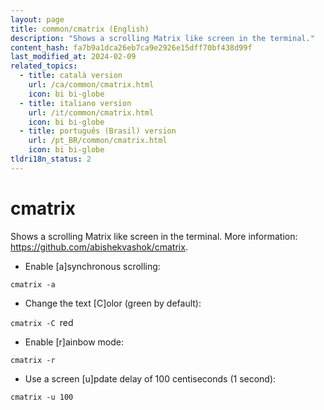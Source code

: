 ```yaml
---
layout: page
title: common/cmatrix (English)
description: "Shows a scrolling Matrix like screen in the terminal."
content_hash: fa7b9a1dca26eb7ca9e2926e15dff70bf438d99f
last_modified_at: 2024-02-09
related_topics:
  - title: català version
    url: /ca/common/cmatrix.html
    icon: bi bi-globe
  - title: italiano version
    url: /it/common/cmatrix.html
    icon: bi bi-globe
  - title: português (Brasil) version
    url: /pt_BR/common/cmatrix.html
    icon: bi bi-globe
tldri18n_status: 2
---
```

# cmatrix

Shows a scrolling Matrix like screen in the terminal.
More information: <https://github.com/abishekvashok/cmatrix>.

- Enable [a]synchronous scrolling:

`cmatrix -a`

- Change the text [C]olor (green by default):

`cmatrix -C `<span class="tldr-var badge badge-pill bg-dark-lm bg-white-dm text-white-lm text-dark-dm font-weight-bold">red</span>

- Enable [r]ainbow mode:

`cmatrix -r`

- Use a screen [u]pdate delay of 100 centiseconds (1 second):

`cmatrix -u 100`
